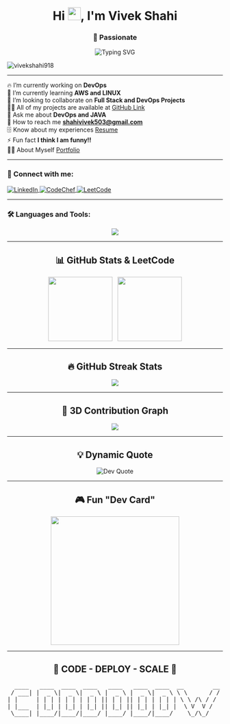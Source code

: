 <h1 align="center">
  Hi <img src="https://media.giphy.com/media/hvRJCLFzcasrR4ia7z/giphy.gif" width="30px" />, I'm Vivek Shahi
</h1>

<h3 align="center">🚀 Passionate</h3>

<p align="center">
  <img src="https://readme-typing-svg.demolab.com?font=Fira+Code&weight=500&size=22&pause=1000&color=F73A3A&center=true&width=435&lines=Full+Stack+Developer;DevOps+Enthusiast;Open+Source+Contributor" alt="Typing SVG" />
</p>

<p align="left"> 
  <img src="https://komarev.com/ghpvc/?username=vivekshahi918&label=Profile%20views&color=0e75b6&style=flat" alt="vivekshahi918" />
</p>

---

🔥 I’m currently working on **DevOps**  
🌱 I’m currently learning **AWS and LINUX**  
👯 I’m looking to collaborate on **Full Stack and DevOps Projects**  
👨‍💻 All of my projects are available at [GitHub Link](https://github.com/vivekshahi918)  
💬 Ask me about **DevOps and JAVA**  
📧 How to reach me **shahivivek503@gmail.com**  
🗄 Know about my experiences [Resume](https://drive.google.com/file/d/1JNuTDr1-pvC5C0jvfVZAubSo3xwPnlid/view?usp=sharing)  
⚡ Fun fact **I think I am funny!!**  
👨‍💻 About Myself [Portfolio](https://vivek-portfolio-2022.vercel.app/)  

---

<h3 align="left">🤝 Connect with me:</h3>
<p align="left">
  <a href="https://linkedin.com/in/vivek-shahi-1803v918" target="blank">
    <img align="center" src="https://img.shields.io/badge/LinkedIn-%230077B5.svg?style=for-the-badge&logo=linkedin&logoColor=white" alt="LinkedIn" />
  </a>
  <a href="https://www.codechef.com/users/shahivivek503" target="blank">
    <img align="center" src="https://img.shields.io/badge/CodeChef-%23B73C3C.svg?style=for-the-badge&logo=codechef&logoColor=white" alt="CodeChef" />
  </a>
  <a href="https://www.leetcode.com/vivekshahi1803" target="blank">
    <img align="center" src="https://img.shields.io/badge/LeetCode-%23F6C543.svg?style=for-the-badge&logo=leetcode&logoColor=white" alt="LeetCode" />
  </a>
</p>

---

<h3 align="left">🛠️ Languages and Tools:</h3>
<p align="center">
  <a href="https://skillicons.dev">
    <img src="https://skillicons.dev/icons?i=java,html,css,js,react,nodejs,express,nextjs,tailwind,php,mysql,mongodb,aws,gcp,azure,kubernetes,docker,firebase,git,postman,linux,matlab,figma,vscode,laravel&perline=7" />
  </a>
</p>

---

<h2 align="center">📊 GitHub Stats & LeetCode</h2>
<p align="center">
  <img src="https://leetcard.jacoblin.cool/vivekshahi1803?theme=light,unicorn" height="150" />
  &nbsp;
  <img src="https://github-readme-stats.vercel.app/api?username=vivekshahi918&show_icons=true&theme=radical" height="150" />
</p>

---

<h2 align="center">🔥 GitHub Streak Stats</h2>
<p align="center">
  <img src="https://github-readme-streak-stats.herokuapp.com/?user=vivekshahi918&theme=radical" />
</p>

---

<h2 align="center">🚀 3D Contribution Graph</h2>
  <p align="center">
  <img src="https://activity-graph.herokuapp.com/graph?username=vivekshahi918&theme=redical" />
</p>

---

<h2 align="center">💡 Dynamic Quote</h2>
<p align="center">
  <img src="https://quotes-github-readme.vercel.app/api?type=horizontal&theme=radical" alt="Dev Quote" />
</p>

---

<h2 align="center">🎮 Fun "Dev Card"</h2>
<p align="center">
  <img src="https://github.com/vivekshahi918/vivekshahi918/blob/main/devcard.png" width="300px" />
</p>

---

<h2 align="center">🚀 CODE - DEPLOY - SCALE 🚀</h2>

<p align="center">
  <pre>
  ____   ____  ____  ____   ____   ____  ____  __        __
 / ___| |  _ \|  _ \|  _ \ |  _ \ |  _ \|  _ \ \ \      / /
| |     | | | | | | | | | || | | || | | | | | | \ \ /\ / / 
| |___  | |_| | |_| | |_| || |_| || |_| | |_| |  \ V  V /  
 \____| |____/|____/|____/ |____/ |____/|____/    \_/\_/   
  </pre>
</p>



